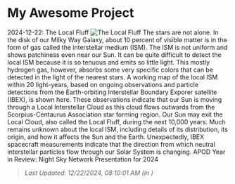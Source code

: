 # My Awesome Project

<!-- APOD Start -->
2024-12-22: The Local Fluff
![The Local Fluff](https://apod.nasa.gov/apod/image/2412/LocalCloud_ibex_960.jpg)
The stars are not alone.  In the disk of our Milky Way Galaxy, about 10 percent of visible matter is in the form of gas called the interstellar medium (ISM).  The ISM is not uniform and shows patchiness even near our Sun.  It can be quite difficult to detect the local ISM because it is so tenuous and emits so little light.  This mostly hydrogen gas, however, absorbs some very specific colors that can be detected in the light of the nearest stars.  A working map of the local ISM within 20 light-years, based on ongoing observations and particle detections from the Earth-orbiting Interstellar Boundary Exporer satellite  (IBEX), is shown here.  These observations indicate that our Sun is moving through a Local Interstellar Cloud as this cloud flows outwards from the Scorpius-Centaurus Association star forming region.  Our Sun may exit the Local Cloud, also called the Local Fluff, during the next 10,000 years.  Much remains unknown about the local ISM, including details of its distribution, its origin, and how it affects the Sun and the Earth. Unexpectedly, IBEX spacecraft measurements indicate that the direction from which neutral interstellar particles flow through our Solar System is changing.   APOD Year in Review: Night Sky Network Presentation for 2024
> _Last Updated: 12/22/2024, 08:10:01 AM (in )_
<!-- APOD End -->
